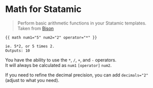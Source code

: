 Math for Statamic
=============

> Perform basic arithmetic functions in your Statamic templates.  
> Taken from [Bison](https://builtwithbison.com)

```
{{ math num1="5" num2="2" operator="*" }}

ie. 5*2, or 5 times 2.
Outputs: 10
```

You have the ability to use the `*`, `/`, `+`, and `-` operators.  
It will always be calculated as `num1` `[operator]` `num2`.

If you need to refine the decimal precision, you can add `decimals="2"` (adjust to what you need).
